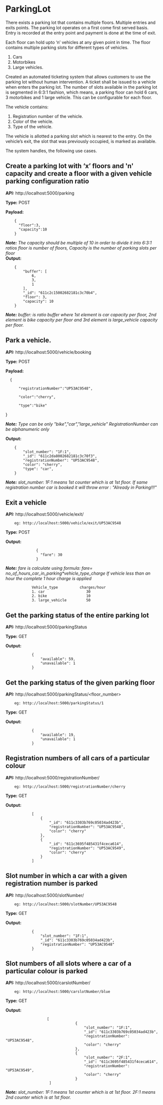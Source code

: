 # ParkingLot

There exists a parking lot that contains multiple floors. Multiple entries and exits points. The parking lot operates on a first come first served basis. Entry is recorded at the entry point and payment is done at the time of exit.

Each floor can hold upto ‘n’ vehicles at any given point in time. The floor contains multiple parking slots for different types of vehicles.
1. Cars
2. Motorbikes
3. Large vehicles.

Created an automated ticketing system that allows customers to use the parking lot without human intervention. A ticket shall be issued to a vehicle when enters the parking lot.
The number of slots available in the parking lot is segmented in 6:3:1 fashion, which means, a parking floor can hold 6 cars, 3 motorbikes and 1 large vehicle. This can be configurable for each floor.

The vehicle contains:
1. Registration number of the vehicle.
2. Color of the vehicle.
3. Type of the vehicle.

The vehicle is allotted a parking slot which is nearest to the entry. On the vehicle’s exit, the slot that was previously occupied, is marked as available.

The system handles, the following use cases.

## Create a parking lot with ‘x’ floors and 'n' capacity and create a floor with a given vehicle parking configuration ratio

**API:** http://localhost:5000/parking

**Type:** POST

**Payload:** 

        {
          "floor":3,
          "capacity":10
        }
        
_**Note:** The capacity should be multiple of 10 in order to divide it into 6:3:1 ratios_
           _floor is number of floors, Capacity is the number of parking slots per floor_             
**Output:**

        {
            "buffer": [
                6,
                3,
                1
            ],
            "_id": "611c2c15002682181c3c70b4",
            "floor": 3,
            "capacity": 10
        }

_**Note:** buffer: is ratio buffer where 1st element is car capacity per floor, 2nd element is bike capacity per floor and 3rd element is large_vehicle capacity per floor._

## Park a vehicle.

**API:** http://localhost:5000/vehicle/booking

**Type:** POST

**Payload:**

      {

          "registrationNumber":"UP53AC9548",

          "color":"cherry",

          "type":"bike"

   }
   
_**Note:** Type can be only "bike","car","large_vehicle"_
_RegistrationNumber can be alphanumeric only_
        
        
**Output:**

        {
            "slot_number": "1F:1",
            "_id": "611c2da8002682181c3c70f3",
            "registrationNumber": "UP53AC9548",
            "color": "cherry",
            "type": "car",
        }
        
**_Note:_** _slot_number: 1F:1 means 1st counter which is at 1st floor.
            If same registration number car is booked it will throw error : "Already in Parking!!!"_
            
            
## Exit a vehicle

 **API:** http://localhost:5000/vehicle/exit/<RegistrationNumber>
        
        eg: http://localhost:5000/vehicle/exit/UP53AC9548
        
**Type:** POST
        
**Output:**
        
                  {
                    "fare": 30
                  }
        
        
_**Note:**_ _fare is calculate using formula:
                fare= no_of_hours_car_in_parking*vehicle_type_charge_
                _If vehicle less than an hour the complete 1 hour charge is applied_
        
        
                Vehicle_type          charges/hour
                1. car                   30
                2. bike                  10
                3. large_vehicle         50
  
## Get the parking status of the entire parking lot
        
**API:** http://localhost:5000/parkingStatus
        
**Type:** GET

**Output:**
        
        
                {
                    "available": 59,
                    "unavailable": 1
                }
        
        
## Get the parking status of the given parking floor
        
**API:** http://localhost:5000/parkingStatus/<floor_number>
        
        eg: http://localhost:5000/parkingStatus/1
        
**Type:** GET

**Output:**
        
        
                {
                    "available": 19,
                    "unavailable": 1
                }
       

## Registration numbers of all cars of a particular colour
        
**API:** http://localhost:5000/registrationNumber/<color>
        
        eg: http://localhost:5000/registrationNumber/cherry
        
**Type:** GET

**Output:**
        
                [
                    {
                        "_id": "611c3303b769c05034ad423b",
                        "registrationNumber": "UP53AC9548",
                        "color": "cherry"
                    },
                    {
                        "_id": "611c3695f485431f4ceca614",
                        "registrationNumber": "UP53AC9549",
                        "color": "cherry"
                    }
                ]
       
        
## Slot number in which a car with a given registration number is parked
        
**API:** http://localhost:5000/slotNumber/<registrationNumber>
        
        eg: http://localhost:5000/slotNumber/UP53AC9548
        
**Type:** GET

**Output:**
        
        
                {
                    "slot_number": "1F:1",
                    "_id": "611c3303b769c05034ad423b",
                    "registrationNumber": "UP53AC9548"
                }
        
       
## Slot numbers of all slots where a car of a particular colour is parked
        
**API:** http://localhost:5000/carslotNumber/<color>
        
        eg: http://localhost:5000/carslotNumber/blue
        
**Type:** GET

**Output:**
        
        
                       [
                                    {
                                        "slot_number": "1F:1",
                                        "_id": "611c3303b769c05034ad423b",
                                        "registrationNumber": "UP53AC9548",
                                        "color": "cherry"
                                    },
                                    {
                                        "slot_number": "2F:1",
                                        "_id": "611c3695f485431f4ceca614",
                                        "registrationNumber": "UP53AC9549",
                                        "color": "cherry"
                                    }
                        ]
        
**_Note:_** _slot_number: 1F:1 means 1st counter which is at 1st floor._
                          _2F:1 means 2nd counter which is at 1st floor._
        
